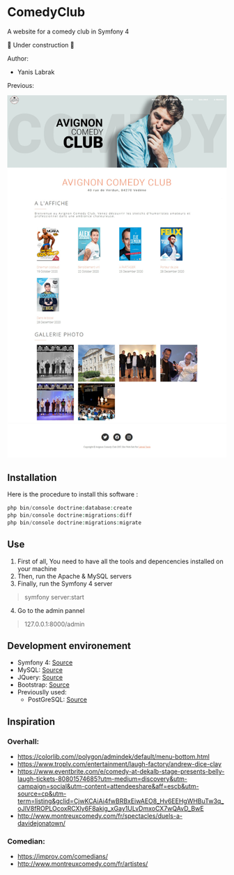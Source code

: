 # ComedyClub

A website for a comedy club in Symfony 4

🚧 Under construction 🚧

Author:
* Yanis Labrak

Previous:

![Preview](screenshots/home.jpg)

## Installation
Here is the procedure to install this software :
```php
php bin/console doctrine:database:create
php bin/console doctrine:migrations:diff
php bin/console doctrine:migrations:migrate
```

## Use
1. First of all, You need to have all the tools and depencencies installed on your machine
2. Then, run the Apache & MySQL servers
3. Finally, run the Symfony 4 server
> symfony server:start
4. Go to the admin pannel
> 127.0.0.1:8000/admin

## Development environement
* Symfony 4: [Source](https://symfony.com/4)
* MySQL: [Source](https://www.mysql.com/fr/)
* JQuery: [Source](https://jquery.com/)
* Bootstrap: [Source](https://getbootstrap.com/)
* Previouslly used:
  * PostGreSQL: [Source](https://www.postgresql.org/)

## Inspiration

### Overhall:
* https://colorlib.com//polygon/admindek/default/menu-bottom.html
* https://www.troplv.com/entertainment/laugh-factory/andrew-dice-clay
* https://www.eventbrite.com/e/comedy-at-dekalb-stage-presents-belly-laugh-tickets-80801574685?utm-medium=discovery&utm-campaign=social&utm-content=attendeeshare&aff=escb&utm-source=cp&utm-term=listing&gclid=CjwKCAiAi4fwBRBxEiwAEO8_Hv6EEHgWHBuTw3q_oJlV8fROPLOcoxRCXly6F8akig_xGay1ULvDmxoCX7wQAvD_BwE
* http://www.montreuxcomedy.com/fr/spectacles/duels-a-davidejonatown/

### Comedian:
* https://improv.com/comedians/
* http://www.montreuxcomedy.com/fr/artistes/
